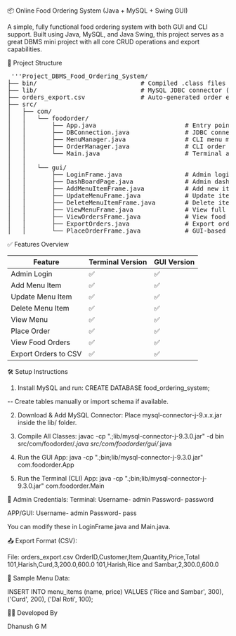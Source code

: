 📦 Online Food Ordering System (Java + MySQL + Swing GUI)

A simple, fully functional food ordering system with both GUI and CLI support. Built using Java, MySQL, and Java Swing, this project serves as a great DBMS mini project with all core CRUD operations and export capabilities.



📁 Project Structure

<pre> '''Project_DBMS_Food_Ordering_System/
├── bin/                            # Compiled .class files
├── lib/                            # MySQL JDBC connector (JAR)
├── orders_export.csv               # Auto-generated order export file
├── src/
│   ├── com/
│   │   └── foodorder/
│   │       ├── App.java                        # Entry point
│   │       ├── DBConnection.java               # JDBC connection handler
│   │       ├── MenuManager.java                # CLI menu management
│   │       ├── OrderManager.java               # CLI order placing logic
│   │       └── Main.java                       # Terminal admin login
│   │
│   │   └── gui/
│   │       ├── LoginFrame.java                 # Admin login (GUI)
│   │       ├── DashBoardPage.java              # Admin dashboard
│   │       ├── AddMenuItemFrame.java           # Add new item
│   │       ├── UpdateMenuFrame.java            # Update item details
│   │       ├── DeleteMenuItemFrame.java        # Delete item (with FK constraint handled)
│   │       ├── ViewMenuFrame.java              # View full menu
│   │       ├── ViewOrdersFrame.java            # View food orders
│   │       ├── ExportOrders.java               # Export orders as CSV
│   │       └── PlaceOrderFrame.java            # GUI-based order placement
</pre>



✅ Features Overview

| Feature              | Terminal Version   | GUI Version          |
| -------------------- | ----------------   | -------------------  |
| Admin Login          | ✅                | ✅                   |
| Add Menu Item        | ✅                | ✅                   |
| Update Menu Item     | ✅                | ✅                   |
| Delete Menu Item     | ✅                | ✅                   |
| View Menu            | ✅                | ✅                   |
| Place Order          | ✅                | ✅                   |
| View Food Orders     | ✅                | ✅                   |
| Export Orders to CSV | ✅                | ✅                   |




🛠 Setup Instructions

1. Install MySQL and run:
CREATE DATABASE food_ordering_system;

-- Create tables manually or import schema if available.

2. Download & Add MySQL Connector:
Place mysql-connector-j-9.x.x.jar inside the lib/ folder.

3. Compile All Classes:
javac -cp ".;lib/mysql-connector-j-9.3.0.jar" -d bin src/com/foodorder/*.java src/com/foodorder/gui/*.java

4. Run the GUI App:
java -cp ".;bin;lib/mysql-connector-j-9.3.0.jar" com.foodorder.App

5. Run the Terminal (CLI) App: 
java -cp ".;bin;lib/mysql-connector-j-9.3.0.jar" com.foodorder.Main




👤 Admin Credentials:
Terminal: Username- admin 
          Password- password

APP/GUI: Username- admin
         Password- pass

You can modify these in LoginFrame.java and Main.java.




📤 Export Format (CSV):

File: orders_export.csv
OrderID,Customer,Item,Quantity,Price,Total
101,Harish,Curd,3,200.0,600.0
101,Harish,Rice and Sambar,2,300.0,600.0




🧪 Sample Menu Data:

INSERT INTO menu_items (name, price) VALUES
('Rice and Sambar', 300),
('Curd', 200),
('Dal Roti', 100);




👨‍💻 Developed By

Dhanush G M
